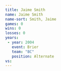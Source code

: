 ```yaml
---
title: Jaime Smith
name: Jaime Smith
name-sort: Smith, Jaime
games: 0
wins: 0
losses: 0
years:
 - year: 2004
   event: Brier
   team: "BC"
   position: Alternate
vs:
---
```

